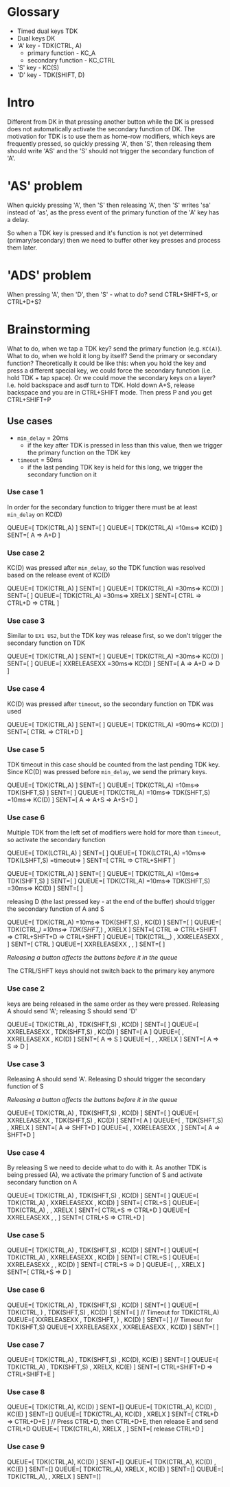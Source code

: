 # Glossary

* Timed dual keys TDK
* Dual keys DK
* 'A' key - TDK(CTRL, A)
    * primary function - KC_A
    * secondary function - KC_CTRL
* 'S' key - KC(S)
* 'D' key - TDK(SHIFT, D)

# Intro

Different from DK in that pressing another button while the DK is pressed does not automatically activate
the secondary function of DK. The motivation for TDK is to use them as home-row modifiers, which keys are
frequently pressed, so quickly pressing 'A', then 'S', then releasing them should write 'AS' and the 'S'
should not trigger the secondary function of 'A'.

# 'AS' problem

When quickly pressing 'A', then 'S' then releasing 'A', then 'S' writes 'sa' instead of 'as', as the press
event of the primary function of the 'A' key has a delay.

So when a TDK key is pressed and it's function is not yet determined (primary/secondary) then we need to
buffer other key presses and process them later.

# 'ADS' problem

When pressing 'A', then 'D', then 'S' - what to do? send CTRL+SHIFT+S, or CTRL+D+S?

# Brainstorming

What to do, when we tap a TDK key? send the primary function (e.g. `KC(A)`).
What to do, when we hold it long by itself? Send the primary or secondary function?
Theoretically it could be like this: when you hold the key and press a different special key, we could force the secondary function (i.e. hold TDK + tap space).
Or we could move the secondary keys on a layer? I.e. hold backspace and asdf turn to TDK. Hold down A+S, release backspace and you are in CTRL+SHIFT mode. Then press P and you get CTRL+SHIFT+P

## Use cases

* `min_delay` = 20ms
    * if the key after TDK is pressed in less than this value, then we trigger the primary function on the TDK key
* `timeout` = 50ms
    * if the last pending TDK key is held for this long, we trigger the secondary function on it

### Use case 1

In order for the secondary function to trigger there must be at least `min_delay` on KC(D)

QUEUE=[ TDK(CTRL,A)               ] SENT=[  ]
QUEUE=[ TDK(CTRL,A) =10ms=> KC(D) ] SENT=[ A => A+D ]

### Use case 2

KC(D) was pressed after `min_delay`, so the TDK function was resolved based on
the release event of KC(D)

QUEUE=[ TDK(CTRL,A)               ] SENT=[  ]
QUEUE=[ TDK(CTRL,A) =30ms=> KC(D) ] SENT=[  ]
QUEUE=[ TDK(CTRL,A) =30ms=> XRELX ] SENT=[ CTRL => CTRL+D => CTRL ]

### Use case 3

Similar to `EX1 US2`, but the TDK key was release first, so we don't trigger the secondary function on TDK

QUEUE=[ TDK(CTRL,A)               ] SENT=[  ]
QUEUE=[ TDK(CTRL,A) =30ms=> KC(D) ] SENT=[  ]
QUEUE=[ XXRELEASEXX =30ms=> KC(D) ] SENT=[ A => A+D => D ]

### Use case 4

KC(D) was pressed after `timeout`, so the secondary function on TDK was used

QUEUE=[ TDK(CTRL,A)               ] SENT=[  ]
QUEUE=[ TDK(CTRL,A) =90ms=> KC(D) ] SENT=[ CTRL => CTRL+D ]

### Use case 5

TDK timeout in this case should be counted from the last pending TDK key.
Since KC(D) was pressed before `min_delay`, we send the primary keys.

QUEUE=[ TDK(CTRL,A)                                   ] SENT=[  ]
QUEUE=[ TDK(CTRL,A) =10ms=> TDK(SHFT,S)               ] SENT=[  ]
QUEUE=[ TDK(CTRL,A) =10ms=> TDK(SHFT,S) =10ms=> KC(D) ] SENT=[ A => A+S => A+S+D ]

### Use case 6

Multiple TDK from the left set of modifiers were hold for more than `timeout`,
so activate the secondary function

QUEUE=[ TDK(LCTRL,A)                                 ] SENT=[  ]
QUEUE=[ TDK(LCTRL,A) =10ms=> TDK(LSHFT,S) =timeout=> ] SENT=[ CTRL => CTRL+SHIFT ]











QUEUE=[ TDK(CTRL,A)                                   ] SENT=[  ]
QUEUE=[ TDK(CTRL,A) =10ms=> TDK(SHFT,S)               ] SENT=[  ]
QUEUE=[ TDK(CTRL,A) =10ms=> TDK(SHFT,S) =30ms=> KC(D) ] SENT=[  ]







releasing D (the last pressed key - at the end of the buffer) should trigger the secondary function
of A and S

QUEUE=[ TDK(CTRL,A) =10ms=> TDK(SHFT,S) , KC(D) ] SENT=[ ]
QUEUE=[ TDK(CTRL,_) =10ms=> TDK(SHFT,_) , XRELX ] SENT=[ CTRL => CTRL+SHIFT => CTRL+SHFT+D => CTRL+SHFT ]
QUEUE=[ TDK(CTRL,_)  , XXRELEASEXX ,       ] SENT=[ CTRL ]
QUEUE=[ XXRELEASEXX ,             ,       ] SENT=[ ]

*Releasing a button affects the buttons before it in the queue*

The CTRL/SHFT keys should not switch back to the primary key anymore

### Use case 2

keys are being released in the same order as they were pressed. Releasing A should send 'A';
releasing S should send 'D'

QUEUE=[ TDK(CTRL,A) , TDK(SHFT,S) , KC(D) ] SENT=[ ]
QUEUE=[ XXRELEASEXX , TDK(SHFT,S) , KC(D) ] SENT=[ A ]
QUEUE=[             , XXRELEASEXX , KC(D) ] SENT=[ A => S ]
QUEUE=[             ,             , XRELX ] SENT=[ A => S => D ]

### Use case 3

Releasing A should send 'A'. Releasing D should trigger the secondary function of S

*Releasing a button affects the buttons before it in the queue*

QUEUE=[ TDK(CTRL,A) , TDK(SHFT,S) , KC(D) ] SENT=[ ]
QUEUE=[ XXRELEASEXX , TDK(SHFT,S) , KC(D) ] SENT=[ A ]
QUEUE=[             , TDK(SHFT,S) , XRELX ] SENT=[ A => SHFT+D ]
QUEUE=[             , XXRELEASEXX ,       ] SENT=[ A => SHFT+D ]

### Use case 4

By releasing S we need to decide what to do with it. As another TDK is being pressed (A),
we activate the primary function of S and activate secondary function on A

QUEUE=[ TDK(CTRL,A) , TDK(SHFT,S) , KC(D) ] SENT=[ ]
QUEUE=[ TDK(CTRL,A) , XXRELEASEXX , KC(D) ] SENT=[ CTRL+S ]
QUEUE=[ TDK(CTRL,A) ,             , XRELX ] SENT=[ CTRL+S => CTRL+D ]
QUEUE=[ XXRELEASEXX ,             ,       ] SENT=[ CTRL+S => CTRL+D ]

### Use case 5

QUEUE=[ TDK(CTRL,A) , TDK(SHFT,S) , KC(D) ] SENT=[ ]
QUEUE=[ TDK(CTRL,A) , XXRELEASEXX , KC(D) ] SENT=[ CTRL+S ]
QUEUE=[ XXRELEASEXX ,             , KC(D) ] SENT=[ CTRL+S => D ]
QUEUE=[             ,             , XRELX ] SENT=[ CTRL+S => D ]

### Use case 6

QUEUE=[ TDK(CTRL,A) , TDK(SHFT,S) , KC(D) ] SENT=[ ]
QUEUE=[ TDK(CTRL, ) , TDK(SHFT,S) , KC(D) ] SENT=[ ] // Timeout for TDK(CTRL,A)
QUEUE=[ XXRELEASEXX , TDK(SHFT, ) , KC(D) ] SENT=[ ] // Timeout for TDK(SHFT,S)
QUEUE=[ XXRELEASEXX , XXRELEASEXX , KC(D) ] SENT=[ ]

### Use case 7

QUEUE=[ TDK(CTRL,A) , TDK(SHFT,S) , KC(D), KC(E) ] SENT=[ ]
QUEUE=[ TDK(CTRL,A) , TDK(SHFT,S) , XRELX, KC(E) ] SENT=[ CTRL+SHIFT+D => CTRL+SHIFT+E ]

### Use case 8

QUEUE=[ TDK(CTRL,A), KC(D)         ] SENT=[]
QUEUE=[ TDK(CTRL,A), KC(D) , KC(E) ] SENT=[]
QUEUE=[ TDK(CTRL,A), KC(D) , XRELX ] SENT=[ CTRL+D => CTRL+D+E ] // Press CTRL+D, then CTRL+D+E, then release E and send CTRL+D
QUEUE=[ TDK(CTRL,A), XRELX ,       ] SENT=[ release CTRL+D ]

### Use case 9

QUEUE=[ TDK(CTRL,A), KC(D)         ] SENT=[]
QUEUE=[ TDK(CTRL,A), KC(D) , KC(E) ] SENT=[]
QUEUE=[ TDK(CTRL,A), XRELX , KC(E) ] SENT=[]
QUEUE=[ TDK(CTRL,A),       , XRELX ] SENT=[]

